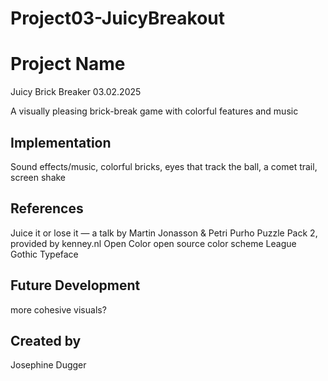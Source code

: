 # Project03-JuicyBreakout

# Project Name
Juicy Brick Breaker 03.02.2025

A visually pleasing brick-break game with colorful features and music

## Implementation
Sound effects/music, colorful bricks, eyes that track the ball, a comet trail, screen shake

## References
Juice it or lose it — a talk by Martin Jonasson & Petri Purho
Puzzle Pack 2, provided by kenney.nl
Open Color open source color scheme
League Gothic Typeface
## Future Development
more cohesive visuals?
## Created by
Josephine Dugger
